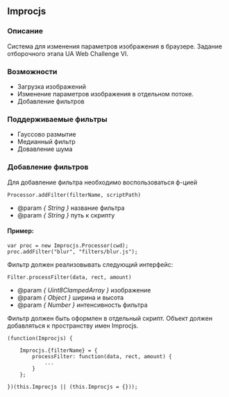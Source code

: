 Improcjs
--------

### Описание
Система для изменения параметров изображения в браузере. 
Задание отборочного этапа UA Web Challenge VI. 

### Возможности
- Загрузка изображений
- Изменение параметров изображения в отдельном потоке.
- Добавление фильтров

### Поддерживаемые фильтры
- Гауссово размытие
- Медианный фильтр
- Довавление шума

### Добавление фильтров

Для добавление фильтра необходимо воспользоваться ф-цией 

	Processor.addFilter(filterName, scriptPath)

- @param _{ String }_ название фильтра
- @param _{ String }_ путь к скрипту

#### Пример:
	var proc = new Improcjs.Processor(cwd);
	proc.addFilter("blur", "filters/blur.js");

Фильтр должен реализовывать следующий интерфейс:
	
	Filter.processFilter(data, rect, amount)
- @param _{ Uint8ClampedArray }_ изображение
- @param _{ Object }_ ширина и высота
- @param _{ Number }_ интенсивность фильтра

Фильтр должен быть оформлен в отдельный скрипт. 
Объект должен добавляться к пространству имен Improcjs.

	(function(Improcjs) {
		
		Improcjs.{filterName} = {
			processFilter: function(data, rect, amount) {
				...
			}
		};

	})(this.Improcjs || (this.Improcjs = {}));
